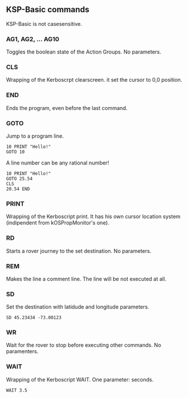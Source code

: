 ## KSP-Basic commands
KSP-Basic is not casesensitive.
### AG1, AG2, ... AG10
Toggles the boolean state of the Action Groups. No parameters.
### CLS
Wrapping of the Kerboscrpt clearscreen. it set the cursor to 0,0 position.
### END
Ends the program, even before the last command.
### GOTO
Jump to a program line.
```
10 PRINT "Hello!"
GOTO 10
```
A line number can be any rational number!
```
10 PRINT "Hello!"
GOTO 25.54
CLS
20.54 END
```
### PRINT
Wrapping of the Kerboscript print. It has his own cursor location system (indipendent from kOSPropMonitor's one).
### RD
Starts a rover journey to the set destination. No parameters.
### REM
Makes the line a comment line. The line will be not executed at all.
### SD
Set the destination with latidude and longitude parameters.
```
SD 45.23434 -73.00123
```
### WR
Wait for the rover to stop before executing other commands. No paramenters.
### WAIT
Wrapping of the Kerboscript WAIT. One parameter: seconds.
```
WAIT 3.5
```
